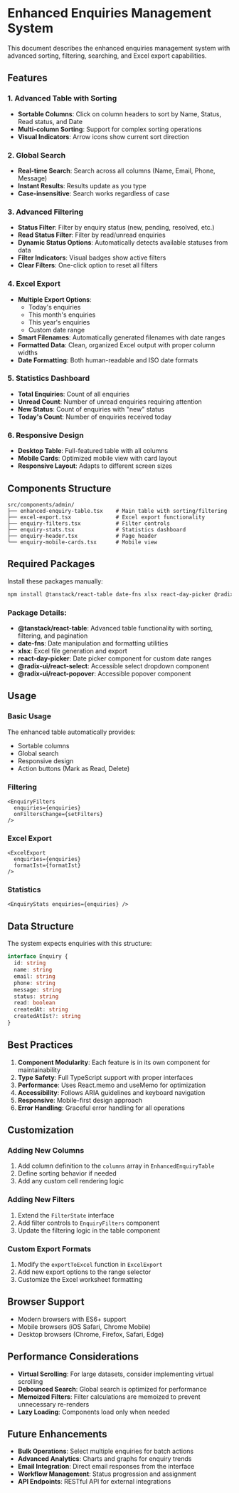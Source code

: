 # Enhanced Enquiries Management System

This document describes the enhanced enquiries management system with advanced sorting, filtering, searching, and Excel export capabilities.

## Features

### 1. Advanced Table with Sorting
- **Sortable Columns**: Click on column headers to sort by Name, Status, Read status, and Date
- **Multi-column Sorting**: Support for complex sorting operations
- **Visual Indicators**: Arrow icons show current sort direction

### 2. Global Search
- **Real-time Search**: Search across all columns (Name, Email, Phone, Message)
- **Instant Results**: Results update as you type
- **Case-insensitive**: Search works regardless of case

### 3. Advanced Filtering
- **Status Filter**: Filter by enquiry status (new, pending, resolved, etc.)
- **Read Status Filter**: Filter by read/unread enquiries
- **Dynamic Status Options**: Automatically detects available statuses from data
- **Filter Indicators**: Visual badges show active filters
- **Clear Filters**: One-click option to reset all filters

### 4. Excel Export
- **Multiple Export Options**:
  - Today's enquiries
  - This month's enquiries
  - This year's enquiries
  - Custom date range
- **Smart Filenames**: Automatically generated filenames with date ranges
- **Formatted Data**: Clean, organized Excel output with proper column widths
- **Date Formatting**: Both human-readable and ISO date formats

### 5. Statistics Dashboard
- **Total Enquiries**: Count of all enquiries
- **Unread Count**: Number of unread enquiries requiring attention
- **New Status**: Count of enquiries with "new" status
- **Today's Count**: Number of enquiries received today

### 6. Responsive Design
- **Desktop Table**: Full-featured table with all columns
- **Mobile Cards**: Optimized mobile view with card layout
- **Responsive Layout**: Adapts to different screen sizes

## Components Structure

```
src/components/admin/
├── enhanced-enquiry-table.tsx    # Main table with sorting/filtering
├── excel-export.tsx              # Excel export functionality
├── enquiry-filters.tsx           # Filter controls
├── enquiry-stats.tsx             # Statistics dashboard
├── enquiry-header.tsx            # Page header
└── enquiry-mobile-cards.tsx      # Mobile view
```

## Required Packages

Install these packages manually:

```bash
npm install @tanstack/react-table date-fns xlsx react-day-picker @radix-ui/react-select @radix-ui/react-popover
```

### Package Details:
- **@tanstack/react-table**: Advanced table functionality with sorting, filtering, and pagination
- **date-fns**: Date manipulation and formatting utilities
- **xlsx**: Excel file generation and export
- **react-day-picker**: Date picker component for custom date ranges
- **@radix-ui/react-select**: Accessible select dropdown component
- **@radix-ui/react-popover**: Accessible popover component

## Usage

### Basic Usage
The enhanced table automatically provides:
- Sortable columns
- Global search
- Responsive design
- Action buttons (Mark as Read, Delete)

### Filtering
```tsx
<EnquiryFilters
  enquiries={enquiries}
  onFiltersChange={setFilters}
/>
```

### Excel Export
```tsx
<ExcelExport
  enquiries={enquiries}
  formatIst={formatIst}
/>
```

### Statistics
```tsx
<EnquiryStats enquiries={enquiries} />
```

## Data Structure

The system expects enquiries with this structure:
```typescript
interface Enquiry {
  id: string
  name: string
  email: string
  phone: string
  message: string
  status: string
  read: boolean
  createdAt: string
  createdAtIst?: string
}
```

## Best Practices

1. **Component Modularity**: Each feature is in its own component for maintainability
2. **Type Safety**: Full TypeScript support with proper interfaces
3. **Performance**: Uses React.memo and useMemo for optimization
4. **Accessibility**: Follows ARIA guidelines and keyboard navigation
5. **Responsive**: Mobile-first design approach
6. **Error Handling**: Graceful error handling for all operations

## Customization

### Adding New Columns
1. Add column definition to the `columns` array in `EnhancedEnquiryTable`
2. Define sorting behavior if needed
3. Add any custom cell rendering logic

### Adding New Filters
1. Extend the `FilterState` interface
2. Add filter controls to `EnquiryFilters` component
3. Update the filtering logic in the table component

### Custom Export Formats
1. Modify the `exportToExcel` function in `ExcelExport`
2. Add new export options to the range selector
3. Customize the Excel worksheet formatting

## Browser Support

- Modern browsers with ES6+ support
- Mobile browsers (iOS Safari, Chrome Mobile)
- Desktop browsers (Chrome, Firefox, Safari, Edge)

## Performance Considerations

- **Virtual Scrolling**: For large datasets, consider implementing virtual scrolling
- **Debounced Search**: Global search is optimized for performance
- **Memoized Filters**: Filter calculations are memoized to prevent unnecessary re-renders
- **Lazy Loading**: Components load only when needed

## Future Enhancements

- **Bulk Operations**: Select multiple enquiries for batch actions
- **Advanced Analytics**: Charts and graphs for enquiry trends
- **Email Integration**: Direct email responses from the interface
- **Workflow Management**: Status progression and assignment
- **API Endpoints**: RESTful API for external integrations
